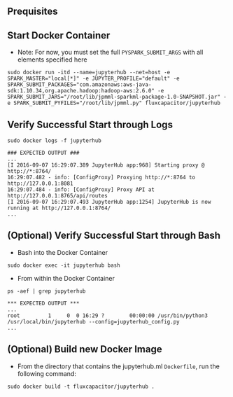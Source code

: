 
## Prequisites

## Start Docker Container
* Note:  For now, you must set the full `PYSPARK_SUBMIT_ARGS` with all elements specified here 
```
sudo docker run -itd --name=jupyterhub --net=host -e SPARK_MASTER="local[*]" -e JUPYTER_PROFILE="default" -e SPARK_SUBMIT_PACKAGES="com.amazonaws:aws-java-sdk:1.10.34,org.apache.hadoop:hadoop-aws:2.6.0" -e SPARK_SUBMIT_JARS="/root/lib/jpmml-sparkml-package-1.0-SNAPSHOT.jar" -e SPARK_SUBMIT_PYFILES="/root/lib/jpmml.py" fluxcapacitor/jupyterhub
```

## Verify Successful Start through Logs
```
sudo docker logs -f jupyterhub

### EXPECTED OUTPUT ###
...
[I 2016-09-07 16:29:07.389 JupyterHub app:968] Starting proxy @ http://*:8764/
16:29:07.482 - info: [ConfigProxy] Proxying http://*:8764 to http://127.0.0.1:8081
16:29:07.484 - info: [ConfigProxy] Proxy API at http://127.0.0.1:8765/api/routes
[I 2016-09-07 16:29:07.493 JupyterHub app:1254] JupyterHub is now running at http://127.0.0.1:8764/
...
```

## (Optional) Verify Successful Start through Bash
* Bash into the Docker Container 
```
sudo docker exec -it jupyterhub bash
```
* From within the Docker Container
```
ps -aef | grep jupyterhub

*** EXPECTED OUTPUT ***
...
root         1     0  0 16:29 ?        00:00:00 /usr/bin/python3 /usr/local/bin/jupyterhub --config=jupyterhub_config.py
...
```

## (Optional) Build new Docker Image
* From the directory that contains the jupyterhub.ml `Dockerfile`, run the following command:
```
sudo docker build -t fluxcapacitor/jupyterhub .
```



